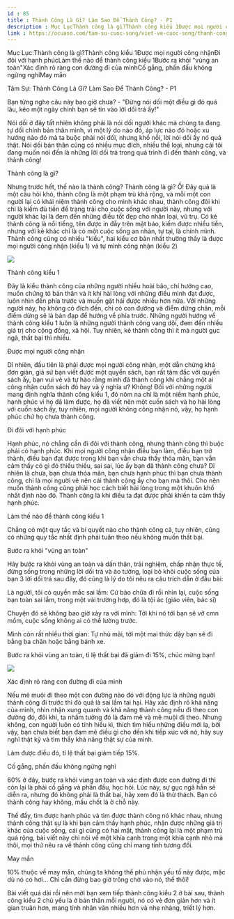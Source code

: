 ```yaml
---
id : 85
title : Thành Công Là Gì? Làm Sao Để Thành Công? - P1
description : Mục LụcThành công là gì?Thành công kiểu 1Được mọi người công nhậnĐi đôi với hạnh phúcLàm thế nào để thành công kiểu 1Bước ra khỏi "vùng an toàn"Xác định rõ ràng con đường đi của mìnhCố gắng, phấn đấu không ngừng nghỉMay mắn
link : https://ocuaso.com/tam-su-cuoc-song/viet-ve-cuoc-song/thanh-cong-la-gi-lam-sao-de-thanh-cong-phan-1.html
---
```


Mục Lục:Thành công là gì?Thành công kiểu 1Được mọi người công nhậnĐi đôi
với hạnh phúcLàm thế nào để thành công kiểu 1Bước ra khỏi "vùng an toàn"Xác
định rõ ràng con đường đi của mìnhCố gắng, phấn đấu không ngừng nghỉMay
mắn

Tâm Sự: Thành Công Là Gì? Làm Sao Để Thành Công? - P1

Bạn từng nghe câu này bao giờ chưa? - "Đừng nói dối một điều gì đó quá lâu,
kẻo một ngày chính bạn sẽ tin vào lời dối trá ấy!"

Nói dối ở đây tất nhiên không phải là nói dối người khác mà chúng ta đang
tự dối chính bản thân mình, vì một lý do nào đó, áp lực nào đó hoặc xu hướng
nào đó mà ta buộc phải nói dối, nhưng khổ nỗi, lời nói dối ấy nó quá thật.
Nói dối bản thân cũng có nhiều mục đích, nhiều thể loại, nhưng cái tôi đang
muốn nói đến là những lời dối trá trong quá trình đi đến thành công, và
thành công!

Thành công là gì?

Nhưng trước hết, thế nào là thành công? Thành công là gì? Ồ! Đây quả là
một câu hỏi khó, thành công là một phạm trù khá rộng, và mỗi một con người
lại có khái niệm thành công cho mình khác nhau, thành công đôi khi chỉ là
kiếm đủ tiền để trang trải cho cuộc sống với người này, nhưng với người
khác lại là đem đến những điều tốt đẹp cho nhân loại, vũ trụ. Có kẻ thành
công là nổi tiếng, tên được in đầy trên mặt báo, kiếm được nhiều tiền, nhưng
với kẻ khác chỉ là có một cuộc sống an nhàn, tự tại, là chính mình. Thành
công cũng có nhiều "kiểu", hai kiểu cơ bản nhất thường thấy là được mọi
người công nhận (kiểu 1) và tự mình công nhận (kiểu 2)

![](https://ocuaso.com/wp-content/uploads/2016/01/thanh-cong-la-gi-lam-sao-de-thanh-cong.jpg)

Thành công kiểu 1

Đây là kiểu thành công của những người nhiều hoài bão, chí hướng cao, muốn
chứng tỏ bản thân và ít khi hài lòng với những điều mình đạt được, luôn
nhìn đến phía trước và muốn gặt hái được nhiều hơn nữa. Với những người
này, họ không có đích đến, chỉ có con đường và điểm dừng chân, mỗi điểm
dừng sẽ là bàn đạp để hướng về phía trước. Những người hướng về thành công
kiểu 1 luôn là những người thành công vang dội, đem đến nhiều giá trị cho
cộng đồng, xã hội. Tuy nhiên, kẻ thành công thì ít mà người gục ngã, thất
bại thì nhiều.

Được mọi người công nhận

Dĩ nhiên, đầu tiên là phải được mọi người công nhận, một dẫn chứng khá đơn
giản, giả sử bạn viết được một quyển sách, bạn rất tâm đắc với quyển sách
ấy, bạn vui vẻ và tự hào rằng mình đã thành công khi chẳng một ai công nhận
cuốn sách đó hay và ý nghĩa ư? Không! Đối với những người mang định nghĩa
thành công kiểu 1, đó nôm na chỉ là một niềm hạnh phúc, hạnh phúc vì họ
đã làm được, họ đã viết nên một cuốn sách và họ hài lòng với cuốn sách ấy,
tuy nhiên, mọi người không công nhận nó, vậy, họ hạnh phúc chứ họ chưa thành
công.

Đi đôi với hạnh phúc

Hạnh phúc, nó chẳng cần đi đôi với thành công, nhưng thành công thì buộc
phải có hạnh phúc. Khi mọi người công nhận điều bạn làm, điều bạn trở thành,
điều bạn đạt được trong khi bạn vẫn chưa thấy thỏa mãn, bạn vẫn cảm thấy
có gì đó thiếu thiếu, sai sai, lúc ấy bạn đã thành công chưa? Dĩ nhiên là
chưa, bạn chưa thỏa mãn, bạn chưa hạnh phúc thì bạn chưa thành công, chỉ
là mọi người vẽ nên cái thành công ấy cho bạn mà thôi. Cho nên muốn thành
công cũng phải học cách biết hài lòng trong một khuôn khổ nhất định nào
đó. Thành công là khi điều ta đạt được phải khiến ta cảm thấy hạnh phúc.

Làm thế nào để thành công kiểu 1

Chẳng có một quy tắc và bí quyết nào cho thành công cả, tuy nhiên, cũng
có những quy tắc nhất định phải tuân theo nếu không muốn thất bại.

Bước ra khỏi "vùng an toàn"

Hãy bước ra khỏi vùng an toàn và dấn thân, trải nghiệm, chấp nhận thực tế,
đừng sống trong những lời dối trá và ảo tưởng, loại bỏ khỏi cuộc sống của
bạn 3 lời dối trá sau đây, đó cũng là lý do tôi nêu ra câu trích dẫn ở đầu
bài:

Là người, tôi có quyền mắc sai lầm: Cứ bào chữa đi rồi nhìn lại, cuộc sống
bạn toàn sai lầm, trong một vài trường hơp, đó là tội ác (giáo viên, bác
sĩ)

Chuyện đó sẽ không bao giờ xảy ra với mình: Tới khi nó tới bạn sẽ vỡ cmn
mồm, cuộc sống không ai có thể lường trước.

Mình còn rất nhiều thời gian: Tự nhủ mãi, tới một mai thức dậy bạn sẽ đi
bằng ba chân hoặc bằng bánh xe.

Bước ra khỏi vùng an toàn, tỉ lệ thất bại đã giảm đi 15%, chúc mừng bạn!

![](https://ocuaso.com/wp-content/uploads/2016/01/thanh-cong-la-gi-lam-sao-de-thanh-cong-2.jpg)

Xác định rõ ràng con đường đi của mình

Nếu mê muội đi theo một con đường nào đó với động lực là những người thành
công đi trước thì đó quả là sai lầm tai hại. Hãy xác định rõ khả năng của
mình, nhìn nhận xung quanh và khả năng thành công nếu đi theo con đường
đó, đôi khi, ta nhầm tưởng đó là đam mê và mê muội đi theo. Nhưng không,
con người luôn có tính hiếu kì, thích tìm hiểu những điều mới lạ, bởi vậy,
bạn chưa biết bạn đam mê điều gì cho đến khi tiếp xúc với nó, hãy suy nghĩ
thật kỹ và tìm thấy khả năng thật sự của mình.

Làm được điều đó, tỉ lệ thất bại giảm tiếp 15%.

Cố gắng, phấn đấu không ngừng nghỉ

60% ở đây, bước ra khỏi vùng an toàn và xác định được con đường đi thì còn
lại là phải cố gắng và phấn đấu, học hỏi. Lúc này, sự gục ngã hẳn sẽ diễn
ra, nhưng đó không phải là thất bại, hãy xem đó là thử thách. Bạn có thành
công hay không, mấu chốt là ở chỗ này.

Thế đấy, tìm được hạnh phúc và tìm được thành công nó khác nhau, nhưng thành
công thật sự là khi bạn cảm thấy hạnh phúc, nhận được những giá trị khác
của cuộc sống, cái gì cũng có hai mặt, thành công lại là một phạm trù quá
rộng, bài viết này chỉ nói về một khía cạnh trong một khía cạnh nhỏ mà thôi,
mọi thứ nêu ra về thành công cũng chỉ mang tính tương đối.

May mắn

10% thuộc về may mắn, chúng ta không thể phủ nhận yếu tố này được, mặc dù
nó có hơi... Chỉ cần đừng bao giờ trông chờ vào nó, thế thôi!

Bài viết quá dài rồi nên mời bạn xem tiếp thành công kiểu 2 ở bài sau, thành
công kiểu 2 chủ yếu là ở bản thân mỗi người, nó có vẻ đơn giản hơn và ít
gian truân hơn, mang tính nhân văn nhiều hơn và nhẹ nhàng, triết lý hơn.